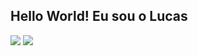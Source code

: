 ## Hello World! Eu sou o Lucas 

<a href="https://www.linkedin.com/in/lucas-almeida17?lipi=urn%3Ali%3Apage%3Ad_flagship3_profile_view_base_contact_details%3BFdg0EOmgT8%2B83a4qOs6CaA%3D%3D"><img src="https://img.shields.io/badge/LinkedIn-0077B5?style=for-the-badge&logo=linkedin&logoColor=white"></a>
<a href="gmailto:lucas.matheus1735@gmail.com"><img src="https://img.shields.io/badge/Gmail-D14836?style=for-the-badge&logo=gmail&logoColor=white"></a>
